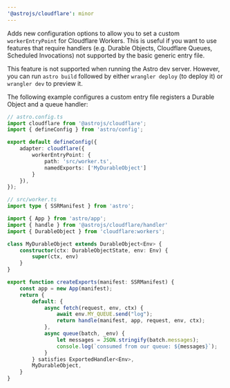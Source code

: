 ```yaml
---
'@astrojs/cloudflare': minor
---
```


Adds new configuration options to allow you to set a custom `workerEntryPoint` for Cloudflare Workers. This is useful if you want to use features that require handlers (e.g. Durable Objects, Cloudflare Queues, Scheduled Invocations) not supported by the basic generic entry file.

This feature is not supported when running the Astro dev server. However, you can run `astro build` followed by either `wrangler deploy` (to deploy it) or `wrangler dev` to preview it.

The following example configures a custom entry file registers a Durable Object and a queue handler:

```ts
// astro.config.ts
import cloudflare from '@astrojs/cloudflare';
import { defineConfig } from 'astro/config';

export default defineConfig({
	adapter: cloudflare({
		workerEntryPoint: {
			path: 'src/worker.ts',
			namedExports: ['MyDurableObject']
		}
	}),
});
```

```ts
// src/worker.ts
import type { SSRManifest } from 'astro';

import { App } from 'astro/app';
import { handle } from '@astrojs/cloudflare/handler'
import { DurableObject } from 'cloudflare:workers';

class MyDurableObject extends DurableObject<Env> {
	constructor(ctx: DurableObjectState, env: Env) {
		super(ctx, env)
	}
}

export function createExports(manifest: SSRManifest) {
	const app = new App(manifest);
	return {
		default: {
			async fetch(request, env, ctx) {
				await env.MY_QUEUE.send("log");
				return handle(manifest, app, request, env, ctx);
			},
			async queue(batch, _env) {
				let messages = JSON.stringify(batch.messages);
				console.log(`consumed from our queue: ${messages}`);
			}
		} satisfies ExportedHandler<Env>,
		MyDurableObject,
	}
}
```
